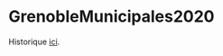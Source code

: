 # GrenobleMunicipales2020

Historique [ici](https://github.com/rom1gre/GrenobleMunicipales2020/tree/master/Historique).
